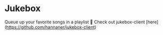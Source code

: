 # Jukebox
Queue up your favorite songs in a playlist :musical_note:
Check out jukebox-client [here] (https://github.com/hannaner/jukebox-client)